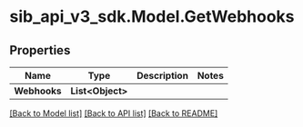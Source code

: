 # sib_api_v3_sdk.Model.GetWebhooks
## Properties

Name | Type | Description | Notes
------------ | ------------- | ------------- | -------------
**Webhooks** | **List&lt;Object&gt;** |  | 

[[Back to Model list]](../README.md#documentation-for-models) [[Back to API list]](../README.md#documentation-for-api-endpoints) [[Back to README]](../README.md)

